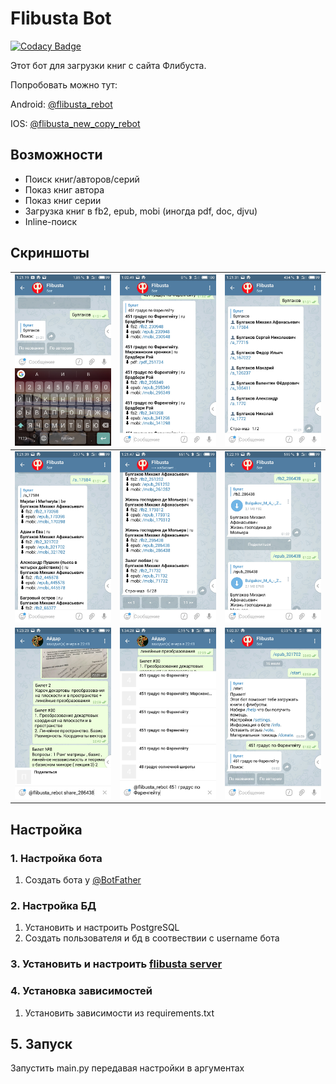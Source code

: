 # Flibusta Bot

[![Codacy Badge](https://api.codacy.com/project/badge/Grade/e457160fdaf545cc8a031bb14146204c)](https://www.codacy.com/manual/Kurbezz/async_flibusta_bot?utm_source=github.com&amp;utm_medium=referral&amp;utm_content=Kurbezz/async_flibusta_bot&amp;utm_campaign=Badge_Grade)

Этот бот для загрузки книг с сайта Флибуста.

Попробовать можно тут: 

Android: [@flibusta_rebot](https://www.t.me/flibusta_rebot)

IOS: [@flibusta_new_copy_rebot](https://www.t.me/flibusta_new_copy_rebot)

## Возможности
* Поиск книг/авторов/серий
* Показ книг автора
* Показ книг серии
* Загрузка книг в fb2, epub, mobi (иногда pdf, doc, djvu)
* Inline-поиск

## Скриншоты

![](/pics/screenshot_1.jpg) | ![](/pics/screenshot_2.jpg) | ![](/pics/screenshot_3.jpg) |
-|-|-
![](/pics/screenshot_4.jpg) | ![](/pics/screenshot_5.jpg) | ![](/pics/screenshot_6.jpg) |
![](/pics/screenshot_7.jpg) | ![](/pics/screenshot_9.jpg) | ![](/pics/screenshot_10.jpg) |

## Настройка
### 1. Настройка бота
1. Создать бота у [@BotFather](https://www.t.me/BotFather)
### 2. Настройка БД
1. Установить и настроить PostgreSQL
2. Создать пользователя и бд в соотвествии с username бота
### 3. Установить и настроить [flibusta server](https://github.com/Kurbezz/flibusta_server)
### 4. Установка зависимостей
1. Установить зависимости из requirements.txt
## 5. Запуск
Запустить main.py передавая настройки в аргументах
